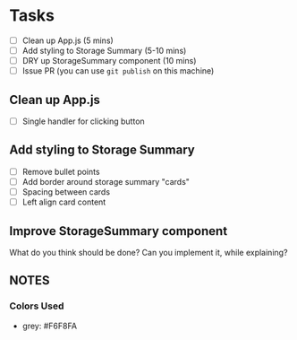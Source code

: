 # Tasks

 - [ ] Clean up App.js (5 mins)
 - [ ] Add styling to Storage Summary (5-10 mins)
 - [ ] DRY up StorageSummary component (10 mins)
 - [ ] Issue PR (you can use `git publish` on this machine)

## Clean up App.js

 - [ ] Single handler for clicking button

## Add styling to Storage Summary

 - [ ] Remove bullet points
 - [ ] Add border around storage summary "cards"
 - [ ] Spacing between cards
 - [ ] Left align card content

## Improve StorageSummary component

What do you think should be done? Can you implement it, while explaining?

## NOTES

### Colors Used

 - grey: #F6F8FA